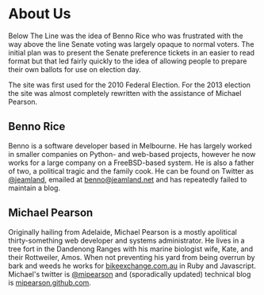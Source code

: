 # About Us

Below The Line was the idea of Benno Rice who was frustrated with the way
above the line Senate voting was largely opaque to normal voters. The initial
plan was to present the Senate preference tickets in an easier to read format
but that led fairly quickly to the idea of allowing people to prepare their
own ballots for use on election day. 

The site was first used for the 2010 Federal Election. For the 2013 election
the site was almost completely rewritten with the assistance of Michael Pearson.

## Benno Rice

Benno is a software developer based in Melbourne. He has largely worked in
smaller companies on Python- and web-based projects, however he now works for
a large company on a FreeBSD-based system. He is also a father of two, a
political tragic and the family cook. He can be found on Twitter as
[@jeamland](https://twitter.com/jeamland), emailed at
[benno@jeamland.net](mailto:benno@jeamland.net) and has repeatedly failed to
maintain a blog.

## Michael Pearson

Originally hailing from Adelaide, Michael Pearson is a mostly apolitical
thirty-something web developer and systems administrator. He lives in a tree
fort in the Dandenong Ranges with his marine biologist wife, Kate, and their
Rottweiler, Amos. When not preventing his yard from being overrun by bark and
weeds he works for [bikeexchange.com.au](http://www.bikeexchange.com.au) in
Ruby and Javascript. Michael's twitter is
[@mipearson](https://twitter.com/mipearson) and (sporadically updated)
technical blog is [mipearson.github.com](http://mipearson.github.com).
